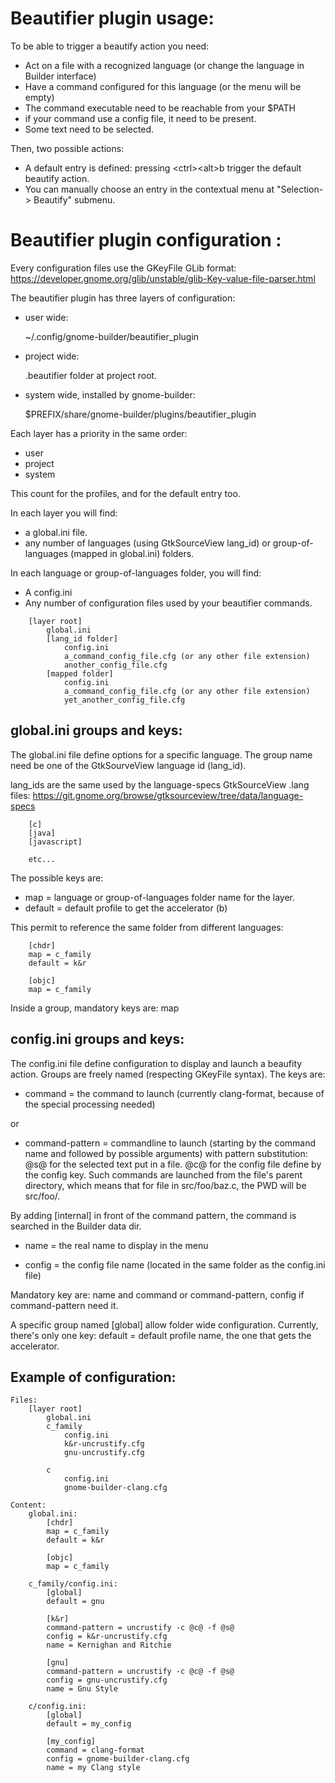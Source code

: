 # Beautifier plugin usage:

To be able to trigger a beautify action you need:

- Act on a file with a recognized language (or change the language in Builder interface)
- Have a command configured for this language (or the menu will be empty)
- The command executable need to be reachable from your $PATH
- if your command use a config file, it need to be present.
- Some text need to be selected.

Then, two possible actions:
- A default entry is defined: pressing &lt;ctrl&gt;&lt;alt&gt;b trigger the default beautify action.
- You can manually choose an entry in the contextual menu at "Selection-> Beautify" submenu.

# Beautifier plugin configuration :

Every configuration files use the GKeyFile GLib format:
https://developer.gnome.org/glib/unstable/glib-Key-value-file-parser.html

The beautifier plugin has three layers of configuration:
- user wide:

  ~/.config/gnome-builder/beautifier_plugin

- project wide:

  .beautifier folder at project root.

- system wide, installed by gnome-builder:

  $PREFIX/share/gnome-builder/plugins/beautifier_plugin

Each layer has a priority in the same order:
- user
- project
- system

This count for the profiles, and for the default entry too.

In each layer you will find:
- a global.ini file.
- any number of languages (using GtkSourceView lang_id) or group-of-languages (mapped in global.ini) folders.

In each language or group-of-languages folder, you will find:
- A config.ini
- Any number of configuration files used by your beautifier commands.

```
	[layer root]
		global.ini
		[lang_id folder]
			config.ini
			a_command_config_file.cfg (or any other file extension)
			another_config_file.cfg
		[mapped folder]
			config.ini
			a_command_config_file.cfg (or any other file extension)
			yet_another_config_file.cfg
```

## global.ini groups and keys:

The global.ini file define options for a specific language.
The group name need be one of the GtkSourveView language id (lang_id).

lang_ids are the same used by the language-specs GtkSourceView .lang files:
https://git.gnome.org/browse/gtksourceview/tree/data/language-specs

```
	[c]
	[java]
	[javascript]

	etc...
```

The possible keys are:
- map = language or group-of-languages folder name for the layer.
- default = default profile to get the accelerator (<ctrl><alt>b)

This permit to reference the same folder from different languages:

```
	[chdr]
	map = c_family
	default = k&r

	[objc]
	map = c_family
```

Inside a group, mandatory keys are: map

## config.ini groups and keys:

The config.ini file define configuration to display and launch a beaufity action.
Groups are freely named (respecting GKeyFile syntax).
The keys are:

- command = the command to launch (currently clang-format, because of the special processing needed)

or

- command-pattern = commandline to launch (starting by the command name and followed by possible arguments)
  with pattern substitution:
      @s@ for the selected text put in a file.
      @c@ for the config file define by the config key.
  Such commands are launched from the file's parent directory, which means that for file in src/foo/baz.c, the PWD will be src/foo/.

By adding [internal] in front of the command pattern, the command is
searched in the Builder data dir.

- name = the real name to display in the menu

- config = the config file name (located in the same folder as the config.ini file)

Mandatory key are: name and command or command-pattern, config if command-pattern need it.

A specific group named [global] allow folder wide configuration.
Currently, there's only one key: default = default profile name, the one that gets the accelerator.

## Example of configuration:

```
Files:
	[layer root]
		global.ini
		c_family
			config.ini
			k&r-uncrustify.cfg
			gnu-uncrustify.cfg

		c
			config.ini
			gnome-builder-clang.cfg

Content:
	global.ini:
		[chdr]
		map = c_family
		default = k&r

		[objc]
		map = c_family

	c_family/config.ini:
		[global]
		default = gnu

		[k&r]
		command-pattern = uncrustify -c @c@ -f @s@
		config = k&r-uncrustify.cfg
		name = Kernighan and Ritchie

		[gnu]
		command-pattern = uncrustify -c @c@ -f @s@
		config = gnu-uncrustify.cfg
		name = Gnu Style

	c/config.ini:
		[global]
		default = my_config

		[my_config]
		command = clang-format
		config = gnome-builder-clang.cfg
		name = my Clang style
```
